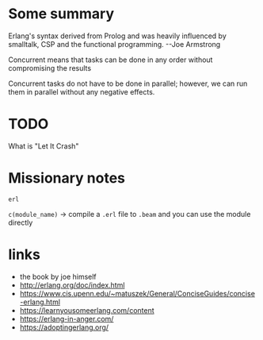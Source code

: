 # Some summary

Erlang's syntax derived from Prolog and was heavily influenced by smalltalk, CSP and the functional programming. --Joe Armstrong

Concurrent means that tasks can be done in any order without compromising the results

Concurrent tasks do not have to be done in parallel; however, we can run them in parallel without any negative effects.

# TODO

What is "Let It Crash"

# Missionary notes

`erl`

`c(module_name)` -> compile a `.erl` file to `.beam` and you can use the module directly

# links

+ the book by joe himself
+ <http://erlang.org/doc/index.html>
+ <https://www.cis.upenn.edu/~matuszek/General/ConciseGuides/concise-erlang.html>
+ <https://learnyousomeerlang.com/content>
+ <https://erlang-in-anger.com/>
+ <https://adoptingerlang.org/>
